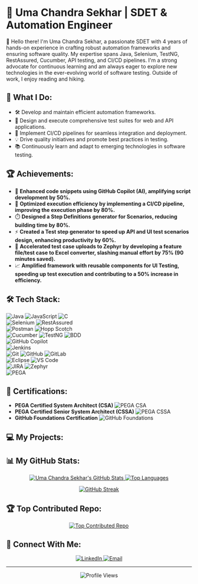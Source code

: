 # 🚀 Uma Chandra Sekhar | SDET & Automation Engineer

👋 Hello there! I'm Uma Chandra Sekhar, a passionate SDET with 4 years of hands-on experience in crafting robust automation frameworks and ensuring software quality. My expertise spans Java, Selenium, TestNG, RestAssured, Cucumber, API testing, and CI/CD pipelines. I'm a strong advocate for continuous learning and am always eager to explore new technologies in the ever-evolving world of software testing. Outside of work, I enjoy reading and hiking.

## 💼 What I Do:

- 🛠️ Develop and maintain efficient automation frameworks.
- 🧪 Design and execute comprehensive test suites for web and API applications.
- 🔄 Implement CI/CD pipelines for seamless integration and deployment.
- 💡 Drive quality initiatives and promote best practices in testing.
- 📚 Continuously learn and adapt to emerging technologies in software testing.

## 🏆 Achievements:

- 🤖 **Enhanced code snippets using GitHub Copilot (AI), amplifying script development by 50%.**
- 🚀 **Optimized execution efficiency by implementing a CI/CD pipeline, improving the execution phase by 80%.**
- ⏱️ **Designed a Step Definitions generator for Scenarios, reducing building time by 80%.**
- ⚡ **Created a Test step generator to speed up API and UI test scenarios design, enhancing productivity by 60%.**
- 📄 **Accelerated test case uploads to Zephyr by developing a feature file/test case to Excel converter, slashing manual effort by 75% (90 minutes saved).**
- 📈 **Amplified framework with reusable components for UI Testing, speeding up test execution and contributing to a 50% increase in efficiency.**

## 🛠️ Tech Stack:

<p align="left">
    <img src="https://img.shields.io/badge/Java-ED8B00?style=for-the-badge&logo=openjdk&logoColor=white" alt="Java"/>
    <img src="https://img.shields.io/badge/JavaScript-F7DF1E?style=for-the-badge&logo=javascript&logoColor=black" alt="JavaScript"/>
    <img src="https://img.shields.io/badge/C-00599C?style=for-the-badge&logo=c&logoColor=white" alt="C"/>
    <br>
    <img src="https://img.shields.io/badge/Selenium-43B02A?style=for-the-badge&logo=selenium&logoColor=white" alt="Selenium"/>
    <img src="https://img.shields.io/badge/RestAssured-00BCD4?style=for-the-badge&logo=restassured&logoColor=white" alt="RestAssured"/>
    <br>
    <img src="https://img.shields.io/badge/Postman-FF6C37?style=for-the-badge&logo=postman&logoColor=white" alt="Postman"/>
    <img src="https://img.shields.io/badge/Hopp_Scotch-black?style=for-the-badge&logoColor=white" alt="Hopp Scotch"/>
    <br>
    <img src="https://img.shields.io/badge/Cucumber-4CBB17?style=for-the-badge&logo=cucumber&logoColor=white" alt="Cucumber"/>
    <img src="https://img.shields.io/badge/TestNG-E36159?style=for-the-badge&logo=testng&logoColor=white" alt="TestNG"/>
    <img src="https://img.shields.io/badge/BDD-blue?style=for-the-badge&logoColor=white" alt="BDD"/>
    <br>
    <img src="https://img.shields.io/badge/GitHub_Copilot-black?style=for-the-badge&logoColor=white" alt="GitHub Copilot"/>
    <br>
    <img src="https://img.shields.io/badge/Jenkins-2C5263?style=for-the-badge&logo=jenkins&logoColor=white" alt="Jenkins"/>
    <br>
    <img src="https://img.shields.io/badge/Git-F05033?style=for-the-badge&logo=git&logoColor=white" alt="Git"/>
    <img src="https://img.shields.io/badge/GitHub-121011?style=for-the-badge&logo=github&logoColor=white" alt="GitHub"/>
    <img src="https://img.shields.io/badge/GitLab-181717?style=for-the-badge&logo=gitlab&logoColor=white" alt="GitLab"/>
    <br>
    <img src="https://img.shields.io/badge/Eclipse-2C2255?style=for-the-badge&logoColor=white" alt="Eclipse"/>
    <img src="https://img.shields.io/badge/VS_Code-007ACC?style=for-the-badge&logo=visual-studio-code&logoColor=white" alt="VS Code"/>
    <br>
    <img src="https://img.shields.io/badge/JIRA-0052CC?style=for-the-badge&logo=jira&logoColor=white" alt="JIRA"/>
    <img src="https://img.shields.io/badge/Zephyr-00A3BF?style=for-the-badge&logoColor=white" alt="Zephyr"/>
    <br>
    <img src="https://img.shields.io/badge/PEGA-blue?style=for-the-badge&logo=pega&logoColor=white" alt="PEGA"/>
</p>

## 🏅 Certifications:

- **PEGA Certified System Architect (CSA)**
    <img src="https://img.shields.io/badge/PEGA_CSA-blue?style=for-the-badge&logo=pega&logoColor=white" alt="PEGA CSA"/>
- **PEGA Certified Senior System Architect (CSSA)**
    <img src="https://img.shields.io/badge/PEGA_CSSA-blue?style=for-the-badge&logo=pega&logoColor=white" alt="PEGA CSSA"/>
- **GitHub Foundations Certification**
    <img src="https://img.shields.io/badge/GitHub_Foundations-black?style=for-the-badge&logo=github&logoColor=white" alt="GitHub Foundations"/>

## 💻 My Projects:
## 📊 My GitHub Stats:

<p align="center">
    <a href="https://github.com/uma9sangada">
        <img src="https://github-readme-stats.vercel.app/api?username=uma9sangada&show_icons=true&theme=dracula" alt="Uma Chandra Sekhar's GitHub Stats" />
    </a>
    <a href="https://github.com/uma9sangada">
        <img src="https://github-readme-stats.vercel.app/api/top-langs/?username=uma9sangada&layout=compact&theme=dracula" alt="Top Languages" />
    </a>
</p>

<p align="center">
    <a href="https://git.io/streak-stats">
        <img src="https://github-readme-streak-stats.herokuapp.com/?user=uma9sangada&theme=dracula" alt="GitHub Streak" />
    </a>
</p>

## 🏆 Top Contributed Repo:

<p align="center">
    <a href="https://github.com/uma9sangada">
        <img src="https://github-contributor-stats.vercel.app/api?username=uma9sangada&limit=5&theme=dracula&combine_all_yearly_contributions=true" alt="Top Contributed Repo" />
    </a>
</p>

## 🔗 Connect With Me:

<p align="center">
    <a href="https://www.linkedin.com/in/in/umasangada" target="_blank">
        <img src="https://img.shields.io/badge/LinkedIn-%230077B5.svg?style=for-the-badge&logo=linkedin&logoColor=white" alt="LinkedIn"/>
    </a>
    <a href="mailto:uma.sangada@gmail.com" target="_blank">
        <img src="https://img.shields.io/badge/Email-D14836?style=for-the-badge&logo=gmail&logoColor=white" alt="Email"/>
    </a>
</p>

---

<p align="center">
    <img src="https://visitcount.itsvg.in/api?id=uma9sangada&icon=0&color=3" alt="Profile Views" />
</p>
